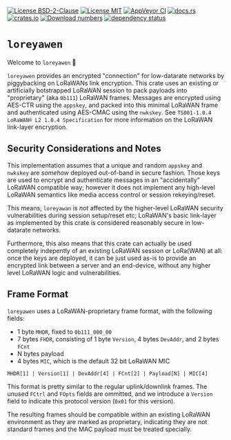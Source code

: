 [![License BSD-2-Clause](https://img.shields.io/badge/License-BSD--2--Clause-blue.svg)](https://opensource.org/licenses/BSD-2-Clause)
[![License MIT](https://img.shields.io/badge/License-MIT-blue.svg)](https://opensource.org/licenses/MIT)
[![AppVeyor CI](https://ci.appveyor.com/api/projects/status/github/KizzyCode/loreyawen-rust?svg=true)](https://ci.appveyor.com/project/KizzyCode/loreyawen-rust)
[![docs.rs](https://docs.rs/loreyawen/badge.svg)](https://docs.rs/loreyawen)
[![crates.io](https://img.shields.io/crates/v/loreyawen.svg)](https://crates.io/crates/loreyawen)
[![Download numbers](https://img.shields.io/crates/d/loreyawen.svg)](https://crates.io/crates/loreyawen)
[![dependency status](https://deps.rs/crate/loreyawen/latest/status.svg)](https://deps.rs/crate/loreyawen)

# `loreyawen`
Welcome to `loreyawen` 🎉

`loreyawen` provides an encrypted "connection" for low-datarate networks by piggybacking on LoRaWANs link encryption. 
This crate uses an existing or artificially botstrapped LoRaWAN session to pack payloads into "proprietary" (aka
`0b111`) LoRaWAN frames. Messages are encrypted using AES-CTR using the `appskey`, and packed into this minimal LoRaWAN
frame and authenticated using AES-CMAC using the `nwkskey`. See `TS001-1.0.4 LoRaWAN® L2 1.0.4 Specification` for more
information on the LoRaWAN link-layer encryption.

## Security Considerations and Notes
This implementation assumes that a unique and random `appskey` and `nwkskey` are _somehow_ deployed out-of-band in
secure fashion. Those keys are used to encrypt and authenticate messages in an "accidentally" LoRaWAN compatible way;
however it does not implement any high-level LoRaWAN semantics like media access control or session rekeying/reset.

This means, `loreyawan` is _not_ affected by the higher-level LoRaWAN security vulnerabilities during session
setup/reset etc; LoRaWAN's basic link-layer as implemented by this crate is considered reasonably secure in low-datarate
networks.

Furthermore, this also means that this crate can actually be used completely indepently of an existing LoRaWAN session
or LoRa(WAN) at all: once the keys are deployed, it can be just used as-is to provide an encrypted link between a server
and an end-device, without any higher level LoRaWAN logic and vulnerabilities.

## Frame Format
`loreyawen` uses a LoRaWAN-proprietary frame format, with the following fields:
- 1 byte `MHDR`, fixed to `0b111_000_00`
- 7 bytes `FHDR`, consisting of 1 byte `Version`, 4 bytes `DevAddr`, and 2 bytes `FCnt`
- N bytes payload
- 4 bytes `MIC`, which is the default 32 bit LoRaWAN MIC

```ascii
MHDR[1] | Version[1] | DevAddr[4] | FCnt[2] | Payload[N] | MIC[4]
```

This format is pretty similar to the regular uplink/downlink frames. The unused `FCtrl` and `FOpts` fields are ommitted,
and we introduce a `Version` field to indicate this protocol version (`0x01` for this version).

The resulting frames should be compatible within an existing LoRaWAN environment as they are marked as proprietary,
indicating they are not standard frames and the MAC payload must be treated specially.
